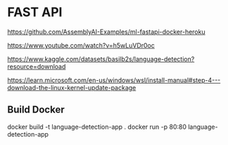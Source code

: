# FAST API

https://github.com/AssemblyAI-Examples/ml-fastapi-docker-heroku

https://www.youtube.com/watch?v=h5wLuVDr0oc

https://www.kaggle.com/datasets/basilb2s/language-detection?resource=download

https://learn.microsoft.com/en-us/windows/wsl/install-manual#step-4---download-the-linux-kernel-update-package


## Build Docker
docker build -t language-detection-app .
docker run -p 80:80 language-detection-app 


